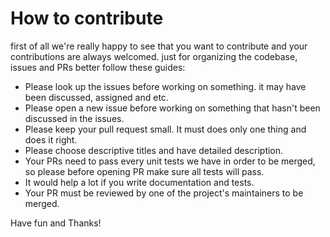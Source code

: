 # How to contribute
first of all we're really happy to see that you want to contribute and your contributions are always welcomed.
just for organizing the codebase, issues and PRs better follow these guides:
* Please look up the issues before working on something. it may have been discussed, assigned and etc.
* Please open a new issue before working on something that hasn't been discussed in the issues.
* Please keep your pull request small. It must does only one thing and does it right.
* Please choose descriptive titles and have detailed description.
* Your PRs need to pass every unit tests we have in order to be merged, so please before opening PR make sure all tests will pass.
* It would help a lot if you write documentation and tests.
* Your PR must be reviewed by one of the project's maintainers to be merged.

Have fun and Thanks!

